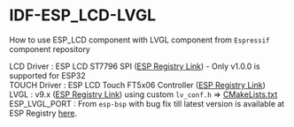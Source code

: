 # IDF-ESP_LCD-LVGL
How to use ESP_LCD component with LVGL component from `Espressif` component repository

LCD Driver   : ESP LCD ST7796 SPI ([ESP Registry Link](https://components.espressif.com/components/espressif/esp_lcd_st7796/versions/1.2.1?language=en)) - Only v1.0.0 is supported for ESP32  
TOUCH Driver : ESP LCD Touch FT5x06 Controller ([ESP Registry Link](https://components.espressif.com/components/espressif/esp_lcd_touch_ft5x06))  
LVGL : v9.x ([ESP Registry Link](https://components.espressif.com/components/lvgl/lvgl)) using custom `lv_conf.h` => [CMakeLists.txt](CMakeLists.txt)  
ESP_LVGL_PORT : From `esp-bsp` with bug fix till latest version is available at ESP Registry [here](https://components.espressif.com/components/espressif/esp_lvgl_port). 


